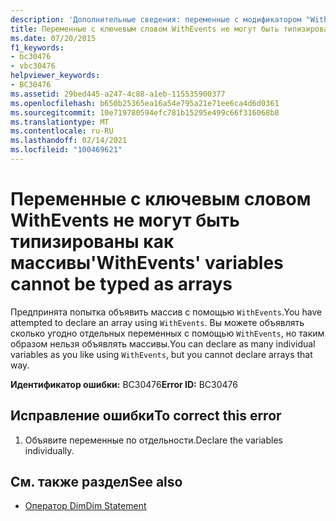 ```yaml
---
description: 'Дополнительные сведения: переменные с модификатором "WithEvents" не могут быть типизированы как массивы'
title: Переменные с ключевым словом WithEvents не могут быть типизированы как массивы
ms.date: 07/20/2015
f1_keywords:
- bc30476
- vbc30476
helpviewer_keywords:
- BC30476
ms.assetid: 29bed445-a247-4c88-a1eb-115535900377
ms.openlocfilehash: b650b25365ea16a54e795a21e71ee6ca4d6d0361
ms.sourcegitcommit: 10e719780594efc781b15295e499c66f316068b8
ms.translationtype: MT
ms.contentlocale: ru-RU
ms.lasthandoff: 02/14/2021
ms.locfileid: "100469621"
---
```

# <a name="withevents-variables-cannot-be-typed-as-arrays"></a><span data-ttu-id="bdb0c-103">Переменные с ключевым словом WithEvents не могут быть типизированы как массивы</span><span class="sxs-lookup"><span data-stu-id="bdb0c-103">'WithEvents' variables cannot be typed as arrays</span></span>

<span data-ttu-id="bdb0c-104">Предпринята попытка объявить массив с помощью `WithEvents`.</span><span class="sxs-lookup"><span data-stu-id="bdb0c-104">You have attempted to declare an array using `WithEvents`.</span></span> <span data-ttu-id="bdb0c-105">Вы можете объявлять сколько угодно отдельных переменных с помощью `WithEvents`, но таким образом нельзя объявлять массивы.</span><span class="sxs-lookup"><span data-stu-id="bdb0c-105">You can declare as many individual variables as you like using `WithEvents`, but you cannot declare arrays that way.</span></span>  
  
 <span data-ttu-id="bdb0c-106">**Идентификатор ошибки:** BC30476</span><span class="sxs-lookup"><span data-stu-id="bdb0c-106">**Error ID:** BC30476</span></span>  
  
## <a name="to-correct-this-error"></a><span data-ttu-id="bdb0c-107">Исправление ошибки</span><span class="sxs-lookup"><span data-stu-id="bdb0c-107">To correct this error</span></span>  
  
1. <span data-ttu-id="bdb0c-108">Объявите переменные по отдельности.</span><span class="sxs-lookup"><span data-stu-id="bdb0c-108">Declare the variables individually.</span></span>  
  
## <a name="see-also"></a><span data-ttu-id="bdb0c-109">См. также раздел</span><span class="sxs-lookup"><span data-stu-id="bdb0c-109">See also</span></span>

- [<span data-ttu-id="bdb0c-110">Оператор Dim</span><span class="sxs-lookup"><span data-stu-id="bdb0c-110">Dim Statement</span></span>](../language-reference/statements/dim-statement.md)
